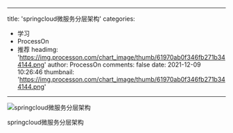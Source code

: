 
---
title: 'springcloud微服务分层架构'
categories: 
 - 学习
 - ProcessOn
 - 推荐
headimg: 'https://img.processon.com/chart_image/thumb/61970ab0f346fb271b344144.png'
author: ProcessOn
comments: false
date: 2021-12-09 10:26:46
thumbnail: 'https://img.processon.com/chart_image/thumb/61970ab0f346fb271b344144.png'
---

<div>   
<img class="thumb" alt="springcloud微服务分层架构" src="https://img.processon.com/chart_image/thumb/61970ab0f346fb271b344144.png" referrerpolicy="no-referrer">
<p>springcloud微服务分层架构</p>  
</div>
            